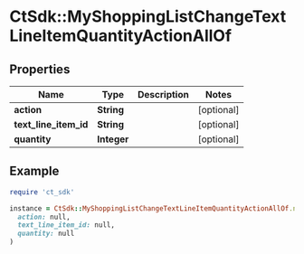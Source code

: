# CtSdk::MyShoppingListChangeTextLineItemQuantityActionAllOf

## Properties

| Name | Type | Description | Notes |
| ---- | ---- | ----------- | ----- |
| **action** | **String** |  | [optional] |
| **text_line_item_id** | **String** |  | [optional] |
| **quantity** | **Integer** |  | [optional] |

## Example

```ruby
require 'ct_sdk'

instance = CtSdk::MyShoppingListChangeTextLineItemQuantityActionAllOf.new(
  action: null,
  text_line_item_id: null,
  quantity: null
)
```

